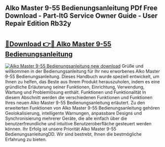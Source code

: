 ## Alko Master 9-55 Bedienungsanleitung PDf Free Download - Part-ltG Service Owner Guide - User Repair Edition Rb32y

# <h2><a href="http://df3yvx.blite.top/?on=Alko+Master+9-55+Bedienungsanleitung">🔗Download 👉🔴 Alko Master 9-55 Bedienungsanleitung</a></h2>

[![Alko Master 9-55 Bedienungsanleitung new download](https://i.imgur.com/lujVjoI.png)](http://df3yvx.blite.top/?on=Alko+Master+9-55+Bedienungsanleitung)
Grüße und willkommen in der Bedienungsanleitung für Ihr neu erworbenes Alko Master 9-55 Bedienungsanleitung. Dieses Handbuch wurde speziell entwickelt, um Ihnen zu helfen, das Beste aus Ihrem Produkt herauszuholen, indem es eine gründliche Erläuterung seiner Funktionen, Einrichtung, Verwendung, Wartung und Problemlösung enthält. Funktionen und Funktionalität In diesem Abschnitt werden die verschiedenen Funktionen und Funktionen Ihres neuen Alko Master 9-55 Bedienungsanleitung erläutert. Zu den erweiterten Funktionen von Alko Master 9-55 Bedienungsanleitung gehören Geolokalisierung, intelligente Warnungen, anpassbare Designs und Synchronisierung mehrerer Geräte, die alle einfach über die benutzerfreundliche und intuitive Benutzeroberfläche gesteuert werden können. Ihr Erfolg ist unsere Priorität Alko Master 9-55 BedienungsanleitungDD. Wir sind bestrebt, Ihnen die bestmögliche Erfahrung zu bieten.
